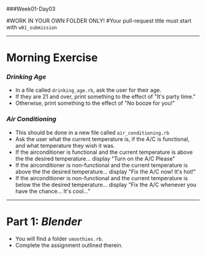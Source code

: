 ###Week01-Day03

#WORK IN YOUR OWN FOLDER ONLY!
#Your pull-request title must start with `w01_submission`

---

# Morning Exercise 
### ***Drinking Age*** 
- In a file called `drinking_age.rb`, ask the user for their age.  
- If they are 21 and over, print something to the effect of "It's party time."
- Otherwise, print something to the effect of "No booze for you!"


### ***Air Conditioning***
- This should be done in a new file called `air_conditioning.rb`
- Ask the user what the current temperature is, if the A/C is functional, and what temperature they wish it was.
- If the airconditioner is functional and the current temperature is above the the desired temperature... display "Turn on the A/C Please"
- If the airconditioner is non-functional and the current temperature is above the the desired temperature... display "Fix the A/C now!  It's hot!"
- If the airconditioner is non-functional and the current temperature is below the the desired temperature... display "Fix the A/C whenever you have the chance...  It's cool..."

---

# Part 1: ***Blender***
- You will find a folder `smoothies.rb`.  
- Complete the assignment outlined therein.  
